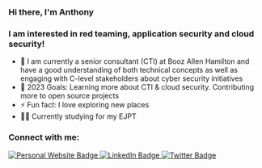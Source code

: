 ### Hi there, I'm Anthony

### I am interested in red teaming, application security and cloud security!
- 🔭 I am currently a senior consultant (CTI) at Booz Allen Hamilton and have a good understanding of both technical concepts as well as engaging with C-level stakeholders about cyber security initiatives
- 🥅 2023 Goals: Learning more about CTI & cloud security. Contributing more to open source projects
- ⚡ Fun fact: I love exploring new places
- 👨‍💻 Currently studying for my EJPT

### Connect with me:

<a href="https://anthonymendonca.me">
    <img src="https://img.shields.io/badge/anthonymendonca.me-333333.svg?style=for-the-badge&logo=Google%20Chrome&color=orange&logoColor=white&url=https%3A%2F%2Fanthonymendonca.me" alt="Personal Website Badge" />
</a>
<a href="https://www.linkedin.com/in/anthony-mendonca/">
    <img src="https://img.shields.io/badge/LinkedIn-blue?logo=linkedin&style=for-the-badge" alt="LinkedIn Badge" />
</a>
<a href="https://twitter.com/typhon28">
    <img src="https://img.shields.io/badge/twitter-%231DA1F2.svg?style=for-the-badge&logo=twitter&logoColor=white" alt="Twitter Badge" />
</a>

<br />

[twitter]: https://twitter.com/typhon28
[linkedin]: https://www.linkedin.com/in/anthony-mendonca/
